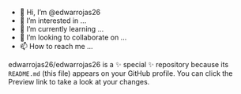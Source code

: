 - 👋 Hi, I’m @edwarrojas26
- 👀 I’m interested in ...
- 🌱 I’m currently learning ...
- 💞️ I’m looking to collaborate on ...
- 📫 How to reach me ...


edwarrojas26/edwarrojas26 is a ✨ special ✨ repository because its `README.md` (this file) appears on your GitHub profile.
You can click the Preview link to take a look at your changes.
